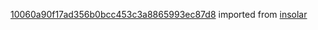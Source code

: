 [10060a90f17ad356b0bcc453c3a8865993ec87d8](https://github.com/insolar/insolar/commit/10060a90f17ad356b0bcc453c3a8865993ec87d8) imported from [insolar](https://github.com/insolar/insolar)
